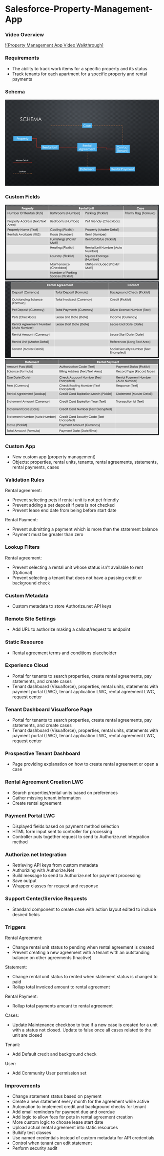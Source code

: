 # Salesforce-Property-Management-App

### Video Overview
[![Property Management App Video Walkthrough]](https://youtu.be/gND4xOZShDg)

### Requirements

- The ability to track work items for a specific property and its status
- Track tenants for each apartment for a specific property and rental payments

### Schema
![Schema](images/schema.png)

### Custom Fields
![Custom Fields 1](images/fields1.png)
![Custom Fields 2](images/fields2.png)
![Custom Fields 3](images/fields3.png)

### Custom App

- New custom app (property management)
- Objects: properties, rental units, tenants, rental agreements, statements, rental payments, cases

### Validation Rules

Rental agreement:
- Prevent selecting pets if rental unit is not pet friendly
- Prevent adding a pet deposit if pets is not checked
- Prevent lease end date from being before start date

Rental Payment:
- Prevent submitting a payment which is more than the statement balance
- Payment must be greater than zero

### Lookup Filters

Rental agreement:
- Prevent selecting a rental unit whose status isn't available to rent (Optional)
- Prevent selecting a tenant that does not have a passing credit or background check

### Custom Metadata

- Custom metadata to store Authorize.net API keys

### Remote Site Settings

- Add URL to authorize making a callout/request to endpoint

### Static Resource

- Rental agreement terms and conditions placeholder

### Experience Cloud

- Portal for tenants to search properties, create rental agreements, pay statements, and create cases
- Tenant dashboard (Visualforce), properties, rental units, statements with payment portal (LWC), tenant application LWC, rental agreement LWC, request center

### Tenant Dashboard Visualforce Page

- Portal for tenants to search properties, create rental agreements, pay statements, and create cases
- Tenant dashboard (Visualforce), properties, rental units, statements with payment portal (LWC), tenant application LWC, rental agreement LWC, request center

### Prospective Tenant Dashboard

- Page providing explanation on how to create rental agreement or open a case

### Rental Agreement Creation LWC

- Search properties/rental units based on preferences
- Gather missing tenant information
- Create rental agreement

### Payment Portal LWC

- Displayed fields based on payment method selection
- HTML form input sent to controller for processing
- Controller puts together request to send to Authorize.net integration method

### Authorize.net Integration

- Retrieving API keys from custom metadata
- Authorizing with Authorize.Net
- Build message to send to Authorize.net for payment processing
- Save output
- Wrapper classes for request and response

### Support Center/Service Requests

- Standard component to create case with action layout edited to include desired fields

### Triggers

Rental Agreement:
- Change rental unit status to pending when rental agreement is created
- Prevent creating a new agreement with a tenant with an outstanding balance on other agreements (Inactive)

Statement:
- Change rental unit status to rented when statement status is changed to paid
- Rollup total invoiced amount to rental agreement

Rental Payment:
- Rollup total payments amount to rental agreement

Cases:
- Update Maintenance checkbox to true if a new case is created for a unit with a status not closed. Update to false once all cases related to the unit are closed

Tenant:
- Add Default credit and background check

User:
- Add Community User permission set

### Improvements

- Change statement status based on payment
- Create a new statement every month for the agreement while active
- Automation to implement credit and background checks for tenant
- Add email reminders for payment due and overdue
- Add logic to allow fees for pets in rental agreement creation
- More custom logic to choose lease start date
- Upload actual rental agreement into static resources
- Bulkify test classes
- Use named credentials instead of custom metadata for API credentials
- Control when tenant can edit statement
- Perform security audit
